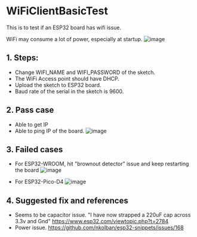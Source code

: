 # WiFiClientBasicTest
This is to test if an ESP32 board has wifi issue.

WiFi may consume a lot of power, especially at startup.
![image](https://user-images.githubusercontent.com/29994971/97771997-0f7e6f80-1b75-11eb-829b-c106f5300311.png)


## 1. Steps:
* Change WIFI_NAME and WIFI_PASSWORD of the sketch.
* The WiFi Access point should have DHCP.
* Upload the sketch to ESP32 board.
* Baud rate of the serial in the sketch is 9600.

## 2. Pass case
* Able to get IP
* Able to ping IP of the board.
![image](https://user-images.githubusercontent.com/29994971/60953844-223db700-a328-11e9-8c6a-3a93d73a332c.png)


## 3. Failed cases
* For ESP32-WROOM, hit "brownout detector" issue and keep restarting the board
![image](https://user-images.githubusercontent.com/29994971/60953970-60d37180-a328-11e9-9c90-76c69e584f40.png)

* For ESP32-Pico-D4
![image](https://user-images.githubusercontent.com/29994971/97771900-3b4d2580-1b74-11eb-92cb-d948eb140deb.png)

## 4. Suggested fix and references
* Seems to be capacitor issue. "I have now strapped a 220uF cap across 3.3v and Gnd" https://www.esp32.com/viewtopic.php?t=2784
* Power issue. https://github.com/nkolban/esp32-snippets/issues/168

